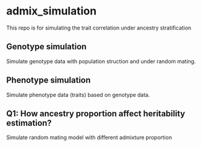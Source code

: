 # admix_simulation

This repo is for simulating the trait correlation under ancestry stratification

## Genotype simulation 

Simulate genotype data with population struction and under random mating.

## Phenotype simulation

Simulate phenotype data (traits) based on genotype data.

## Q1: How ancestry proportion affect heritability estimation?

Simulate random mating model with different admixture proportion

